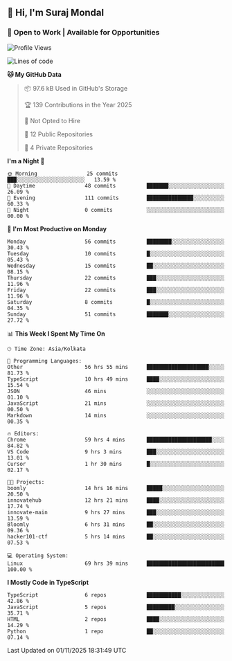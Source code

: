 ## 👋 Hi, I'm Suraj Mondal
### 🚀 Open to Work | Available for Opportunities

<!--START_SECTION:waka-->
![Profile Views](http://img.shields.io/badge/Profile%20Views-0-blue)

![Lines of code](https://img.shields.io/badge/From%20Hello%20World%20I%27ve%20Written-181.1%20thousand%20lines%20of%20code-blue)

**🐱 My GitHub Data** 

> 📦 97.6 kB Used in GitHub's Storage 
 > 
> 🏆 139 Contributions in the Year 2025
 > 
> 🚫 Not Opted to Hire
 > 
> 📜 12 Public Repositories 
 > 
> 🔑 4 Private Repositories 
 > 
**I'm a Night 🦉** 

```text
🌞 Morning                25 commits          ███░░░░░░░░░░░░░░░░░░░░░░   13.59 % 
🌆 Daytime                48 commits          ███████░░░░░░░░░░░░░░░░░░   26.09 % 
🌃 Evening                111 commits         ███████████████░░░░░░░░░░   60.33 % 
🌙 Night                  0 commits           ░░░░░░░░░░░░░░░░░░░░░░░░░   00.00 % 
```
📅 **I'm Most Productive on Monday** 

```text
Monday                   56 commits          ████████░░░░░░░░░░░░░░░░░   30.43 % 
Tuesday                  10 commits          █░░░░░░░░░░░░░░░░░░░░░░░░   05.43 % 
Wednesday                15 commits          ██░░░░░░░░░░░░░░░░░░░░░░░   08.15 % 
Thursday                 22 commits          ███░░░░░░░░░░░░░░░░░░░░░░   11.96 % 
Friday                   22 commits          ███░░░░░░░░░░░░░░░░░░░░░░   11.96 % 
Saturday                 8 commits           █░░░░░░░░░░░░░░░░░░░░░░░░   04.35 % 
Sunday                   51 commits          ███████░░░░░░░░░░░░░░░░░░   27.72 % 
```


📊 **This Week I Spent My Time On** 

```text
🕑︎ Time Zone: Asia/Kolkata

💬 Programming Languages: 
Other                    56 hrs 55 mins      ████████████████████░░░░░   81.73 % 
TypeScript               10 hrs 49 mins      ████░░░░░░░░░░░░░░░░░░░░░   15.54 % 
JSON                     46 mins             ░░░░░░░░░░░░░░░░░░░░░░░░░   01.10 % 
JavaScript               21 mins             ░░░░░░░░░░░░░░░░░░░░░░░░░   00.50 % 
Markdown                 14 mins             ░░░░░░░░░░░░░░░░░░░░░░░░░   00.35 % 

🔥 Editors: 
Chrome                   59 hrs 4 mins       █████████████████████░░░░   84.82 % 
VS Code                  9 hrs 3 mins        ███░░░░░░░░░░░░░░░░░░░░░░   13.01 % 
Cursor                   1 hr 30 mins        █░░░░░░░░░░░░░░░░░░░░░░░░   02.17 % 

🐱‍💻 Projects: 
boomly                   14 hrs 16 mins      █████░░░░░░░░░░░░░░░░░░░░   20.50 % 
innovatehub              12 hrs 21 mins      ████░░░░░░░░░░░░░░░░░░░░░   17.74 % 
innovate-main            9 hrs 27 mins       ███░░░░░░░░░░░░░░░░░░░░░░   13.59 % 
Bloomly                  6 hrs 31 mins       ██░░░░░░░░░░░░░░░░░░░░░░░   09.36 % 
hacker101-ctf            5 hrs 14 mins       ██░░░░░░░░░░░░░░░░░░░░░░░   07.53 % 

💻 Operating System: 
Linux                    69 hrs 39 mins      █████████████████████████   100.00 % 
```

**I Mostly Code in TypeScript** 

```text
TypeScript               6 repos             ███████████░░░░░░░░░░░░░░   42.86 % 
JavaScript               5 repos             █████████░░░░░░░░░░░░░░░░   35.71 % 
HTML                     2 repos             ████░░░░░░░░░░░░░░░░░░░░░   14.29 % 
Python                   1 repo              ██░░░░░░░░░░░░░░░░░░░░░░░   07.14 % 
```




 Last Updated on 01/11/2025 18:31:49 UTC
<!--END_SECTION:waka-->
